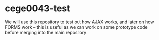# cege0043-test
We will use this repository to test out how AJAX works, and later on how FORMS work – this is useful as we can work on some prototype code before merging into the main repository
